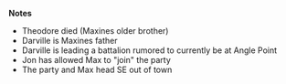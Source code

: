 **Notes**
- Theodore died (Maxines older brother)
- Darville is Maxines father
- Darville is leading a battalion rumored to currently be at Angle Point
- Jon has allowed Max to "join" the party
- The party and Max head SE out of town
